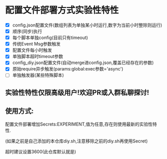 # 配置文件部署方式实验性特性
- [x] config.json配置文件(数组列表为单独某小时运行,数字为当前小时整除则运行)
- [x] 顺序(同步)执行
- [x] 每个脚本单独config(目前只有timeout)
- [x] 传统Event Msg参数触发
- [x] 配置文件每小时触发
- [x] 单独脚本超时timeout参数
- [x] config_diy.json配置文件(自动merge进config.json,覆盖已经存在的参数)
- [x] 原始require异步触发(params:global:exec参数='async')
- [ ] 单独触发器(某些特殊脚本)
## 实验性特性仅限高级用户!欢迎PR或入群私聊探讨!
## 使用方式:
配置文件部署增加Secrets:EXPERIMENT,值为任意,存在则使用最新的实验性特性.

(如果之前是自己添加的本仓库diy.sh,注意移除之前的diy.sh再使用Secret)

超时建议设置3600(此仓库默认就是)

